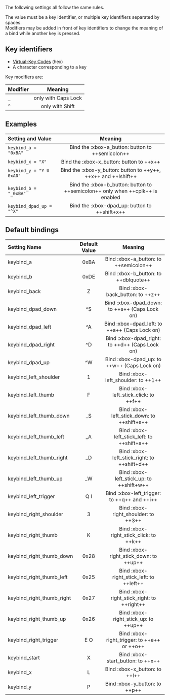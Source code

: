<!--- This file is a snippet --->
The following settings all follow the same rules.

The value must be a key identifier, or multiple key identifiers separated by spaces.<br/>
Modifiers may be added in front of key identifiers to change the meaning of a bind while another key is pressed.

## Key identifiers
- [Virtual-Key Codes](https://docs.microsoft.com/en-us/windows/win32/inputdev/virtual-key-codes) (hex)
- A character corresponding to a key

Key modifiers are:

|**Modifier**|**Meaning**        |
|:-----------|:-----------------:|
|`_`         |only with Caps Lock|
|`^`         |only with Shift    |

## Examples

|**Setting and Value**       |**Meaning**                                                                   |
|:---------------------------|:----------------------------------------------------------------------------:|
|`keybind_a = "0xBA"`        |Bind the :xbox-a_button: button to ++semicolon++                              |
|`keybind_x = "X"`           |Bind the :xbox-x_button: button to ++x++                                      |
|`keybind_y = "Y U 0xA0"`    |Bind the :xbox-y_button: button to ++y++, ++x++ and ++lshift++                |
|`keybind_b = "_0xBA"`       |Bind the :xbox-b_button: button to ++semicolon++ only when ++cplk++ is enabled|
|`keybind_dpad_up = "^X"`    |Bind the :xbox-dpad_up: button to ++shift+x++                                 |

## Default bindings

|**Setting Name**         |**Default Value**|**Meaning**                                                   |
|:------------------------|:---------------:|:------------------------------------------------------------:|
|keybind_a                |0xBA             |Bind :xbox-a_button: to ++semicolon++                         |
|keybind_b                |0xDE             |Bind :xbox-b_button: to ++dblquote++                          |
|keybind_back             |Z                |Bind :xbox-back_button: to ++z++                              |
|keybind_dpad_down        |^S               |Bind :xbox-dpad_down: to ++s++ (Caps Lock on)                 |
|keybind_dpad_left        |^A               |Bind :xbox-dpad_left: to ++a++ (Caps Lock on)                 |
|keybind_dpad_right       |^D               |Bind :xbox-dpad_right: to ++d++ (Caps Lock on)                |
|keybind_dpad_up          |^W               |Bind :xbox-dpad_up: to ++w++ (Caps Lock on)                   |
|keybind_left_shoulder    |1                |Bind :xbox-left_shoulder: to ++1++                            |
|keybind_left_thumb       |F                |Bind :xbox-left_stick_click: to ++f++                         |
|keybind_left_thumb_down  |_S               |Bind :xbox-left_stick_down: to ++shift+s++                    |
|keybind_left_thumb_left  |_A               |Bind :xbox-left_stick_left: to ++shift+a++                    |
|keybind_left_thumb_right |_D               |Bind :xbox-left_stick_right: to ++shift+d++                   |
|keybind_left_thumb_up    |_W               |Bind :xbox-left_stick_up: to ++shift+w++                      |
|keybind_left_trigger     |Q I              |Bind :xbox-left_trigger: to ++q++ and ++i++                   |
|keybind_right_shoulder   |3                |Bind :xbox-right_shoulder: to ++3++                           |
|keybind_right_thumb      |K                |Bind :xbox-right_stick_click: to ++k++                        |
|keybind_right_thumb_down |0x28             |Bind :xbox-right_stick_down: to ++up++                        |
|keybind_right_thumb_left |0x25             |Bind :xbox-right_stick_left: to ++left++                      |
|keybind_right_thumb_right|0x27             |Bind :xbox-right_stick_right: to ++right++                    |
|keybind_right_thumb_up   |0x26             |Bind :xbox-right_stick_up: to ++up++                          |
|keybind_right_trigger    |E O              |Bind :xbox-right_trigger: to ++e++ or ++o++                   |
|keybind_start            |X                |Bind :xbox-start_button: to ++x++                             |
|keybind_x                |L                |Bind :xbox-x_button: to ++l++                                 |
|keybind_y                |P                |Bind :xbox-y_button: to ++p++                                 |

